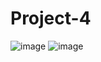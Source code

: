 # Project-4

![image](https://github.com/pietrostolf/Project-4/assets/124335112/2737ae62-73c4-47f0-ad58-4dcec3c84634)
![image](https://github.com/pietrostolf/Project-4/assets/124335112/46c1daf8-95eb-4b77-aff7-ae8a6a6b1048)


